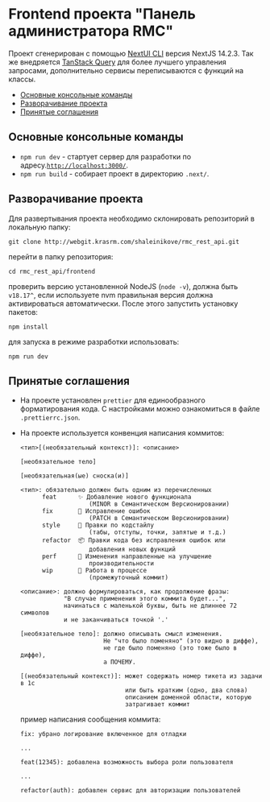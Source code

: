 # Frontend проекта "Панель администратора RMC" <!-- omit in toc -->

Проект сгенерирован с помощью [NextUI CLI](https://nextui.org/docs/guide/installation) версия NextJS 14.2.3. Так же внедряется [TanStack Query](https://tanstack.com/query/latest/docs/framework/react/overview) для более лучшего управления запросами, дополнительно сервисы переписываются с функций на классы.

- [Основные консольные команды](#основные-консольные-команды)
- [Разворачивание проекта](#разворачивание-проекта)
- [Принятые соглашения](#принятые-соглашения)

## Основные консольные команды

- `npm run dev` - стартует сервер для разработки по адресу.[`http://localhost:3000/`](http://localhost:3000/).
- `npm run build` - собирает проект в директорию `.next/`.

## Разворачивание проекта

Для развертывания проекта необходимо склонировать репозиторий в локальную папку:

```shell
git clone http://webgit.krasrm.com/shaleinikove/rmc_rest_api.git
```

перейти в папку репозитория:

```shell
cd rmc_rest_api/frontend
```

проверить версию установленной NodeJS (`node -v`), должна быть `v18.17^`, если используете nvm правильная версия должна активироваться автоматически. После этого запустить установку пакетов:

```shell
npm install
```

для запуска в режиме разработки использовать:

```shell
npm run dev
```

## Принятые соглашения

- На проекте установлен `prettier` для единообразного форматирования кода. С настройками можно ознакомиться в файле `.prettierrc.json`.
- На проекте используется конвенция написания коммитов:

  ```
  <тип>[(необязательный контекст)]: <описание>

  [необязательное тело]

  [необязательная(ые) сноска(и)]

  <тип>: обязательно должен быть одним из перечисленных
        feat      ✨ Добавление нового функционала
                     (MINOR в Cемантическом Версионировании)
        fix       🐛 Исправление ошибок
                     (PATCH в Cемантическом Версионировании)
        style     💎 Правки по кодстайлу
                     (табы, отступы, точки, запятые и т.д.)
        refactor  📦 Правки кода без исправления ошибок или
                     добавления новых функций
        perf      🚀 Изменения направленные на улучшение
                     производительности
        wip       🐒 Работа в процессе
                     (промежуточный коммит)

  <описание>: должно формулироваться, как продолжение фразы:
              "В случае применения этого коммита будет...",
              начинаться с маленькой буквы, быть не длиннее 72 символов
              и не заканчиваться точкой '.'

  [необязательное тело]: должно описывать смысл изменения.
                         Не "что было поменяно" (это видно в диффе),
                         не где было поменяно (это тоже было в диффе),
                         а ПОЧЕМУ.

  [(необязательный контекст)]: может содержать номер тикета из задачи в 1с
                               или быть кратким (одно, два слова)
                               описанием доменной области, которую
                               затрагивает коммит

  ```

  пример написания сообщения коммита:

  ```
  fix: убрано логирование включенное для отладки

  ...

  feat(12345): добавлена возможность выбора роли пользователя

  ...

  refactor(auth): добавлен сервис для авторизации пользователей
  ```
